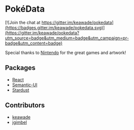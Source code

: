 # PokéData

[![Join the chat at https://gitter.im/keawade/pokedata](https://badges.gitter.im/keawade/pokedata.svg)](https://gitter.im/keawade/pokedata?utm_source=badge&utm_medium=badge&utm_campaign=pr-badge&utm_content=badge)

Special thanks to [Nintendo](http://www.pokemon.com/) for the great games and artwork!

## Packages

* [React](https://facebook.github.io/react/)
* [Semantic-UI](https://github.com/Semantic-Org/Semantic-UI#readme)
* [Stardust](https://github.com/TechnologyAdvice/stardust#readme)

## Contributors

* [keawade](https://github.com/keawade)
* [jgimbel](https://github.com/jgimbel)
